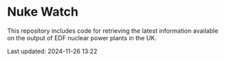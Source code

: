# Nuke Watch

This repository includes code for retrieving the latest information available on the output of EDF nuclear power plants in the UK.

Last updated: 2024-11-26 13:22